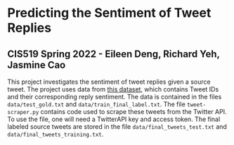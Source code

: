 # Predicting the Sentiment of Tweet Replies

## CIS519 Spring 2022 - Eileen Deng, Richard Yeh, Jasmine Cao

This project investigates the sentiment of tweet replies given a source tweet.
The project uses data from
[this dataset](https://www.kaggle.com/soroosharasteh/retweet/), which contains
Tweet IDs and their corresponding reply sentiment. The data is contained in the
files `data/test_gold.txt` and `data/train_final_label.txt`. The file
`tweet-scraper.py` contains code used to scrape these tweets from the Twitter
API. To use the file, one will need a TwitterAPI key and access token. The final
labeled source tweets are stored in the file `data/final_tweets_test.txt` and
`data/final_tweets_training.txt`.
